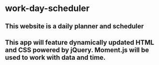 # work-day-scheduler

## This website is a daily planner and scheduler

## This app will feature dynamically updated HTML and CSS powered by jQuery. Moment.js will be used to work with data and time. 
